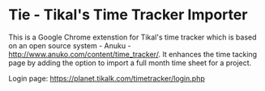 # Tie - Tikal's Time Tracker Importer
This is a Google Chrome extenstion for Tikal's time tracker which is based on an open source system - Anuku - http://www.anuko.com/content/time_tracker/.
It enhances the time tacking page by adding the option to import a full month time sheet for a project.

Login page: https://planet.tikalk.com/timetracker/login.php